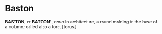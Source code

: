 # Baston

**BAS'TON**, or **BATOON'**, _noun_ In architecture, a round molding in the base of a column; called also a tore, \[torus.\]